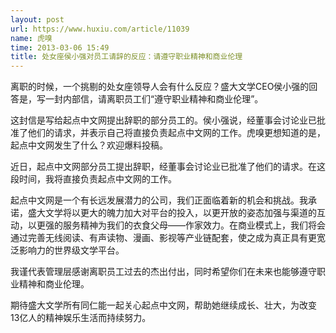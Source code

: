 ```yaml
---
layout: post
url: https://www.huxiu.com/article/11039
name: 虎嗅
time: 2013-03-06 15:49
title: 处女座侯小强对员工请辞的反应：请遵守职业精神和商业伦理
---
```

离职的时候，一个挑剔的处女座领导人会有什么反应？盛大文学CEO侯小强的回答是，写一封内部信，请离职员工们“遵守职业精神和商业伦理”。

这封信是写给起点中文网提出辞职的部分员工的。侯小强说，经董事会讨论业已批准了他们的请求，并表示自己将直接负责起点中文网的工作。虎嗅更想知道的是，起点中文网发生了什么？欢迎爆料投稿。

近日，起点中文网部分员工提出辞职，经董事会讨论业已批准了他们的请求。在这段时间，我将直接负责起点中文网的工作。

起点中文网是一个有长远发展潜力的公司，我们正面临着新的机会和挑战。我承诺，盛大文学将以更大的魄力加大对平台的投入，以更开放的姿态加强与渠道的互动，以更强的服务精神为我们的衣食父母——作家效力。在商业模式上，我们将会通过完善无线阅读、有声读物、漫画、影视等产业链配套，使之成为真正具有更宽泛影响力的世界级文学平台。

我谨代表管理层感谢离职员工过去的杰出付出，同时希望你们在未来也能够遵守职业精神和商业伦理。

期待盛大文学所有同仁能一起关心起点中文网，帮助她继续成长、壮大，为改变13亿人的精神娱乐生活而持续努力。

